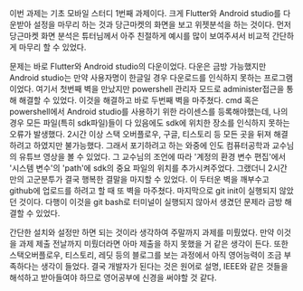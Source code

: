 이번 과제는 기초 모바일 스터디 1번째 과제이다. 크게 Flutter와 Android studio를 다운받아 설정을 마무리 하는 것과 당근마켓의 화면을 보고 위젯분석을 하는 것이다. 먼저 당근마켓 화면 분석은 튜터님께서 아주 친절하게 예시를 많이 보여주셔서 비교적 간단하게 마무리 할 수 있었다.

문제는 바로 Flutter와 Android studio의 다운이었다. 다운은 금방 가능했지만 Android studio는 만약 사용자명이 한글일 경우 다운로드를 인식하지 못하는 프로그램이었다. 여기서 첫번째 벽을 만났지만 powershell 관리자 모드로 administer접근을 통해 해결할 수 있었다. 이것을 해결하고 바로 두번째 벽을 마주쳤다. cmd 혹은 powershell에서 Android studio를 사용하기 위한 라이센스를 등록해야했는데, 나의 경우 모든 파일(특히 sdk파일)들이 다 있음에도 sdk에 위치한 장소를 인식하지 못하는 오류가 발생했다. 2시간 이상 스택 오버플로우, 구글, 티스토리 등 모든 곳을 뒤져 해결하려고 하였지만 불가능했다. 그래서 포기하려고 하는 와중에 인도 컴퓨터공학과 교수님의 유튜브 영상을 볼 수 있었다. 그 교수님의 조언에 따라 '계정의 환경 변수 편집'에서 '시스템 변수'의 'path'에 sdk의 중요 파일의 위치를 추가시켜주었다. 그랬더니 2시간만의 고군분투가 결국 행복한 결말을 마지할 수 있었다. 이 두터운 벽을 깨부수고 github에 업로드를 하려고 할 때 또 벽을 마주쳤다. 마지막으로 git init이 실행되지 않았던 것이다. 다행이 이것을 git bash로 터미널이 실행되지 않아서 생겼던 문제라 금방 해결할 수 있었다.

간단한 설치와 설정만 하면 되는 것이라 생각하여 주말까지 과제를 미뤘었다. 만약 이것을 과제 제출 전날까지 미뤘더라면 아마 제출을 하지 못했을 거 같은 생각이 든다. 또한 스택오버플로우, 티스토리, 레딧 등의 블로그를 보는 과정에서 아직 영어능력이 조금 부족하다는 생각이 들었다. 결국 개발자가 된다는 것은 원어로 설명, IEEE와 같은 것들을 해석하고 받아들여야 하므로 영어공부에 신경을 써야할 것 같다.